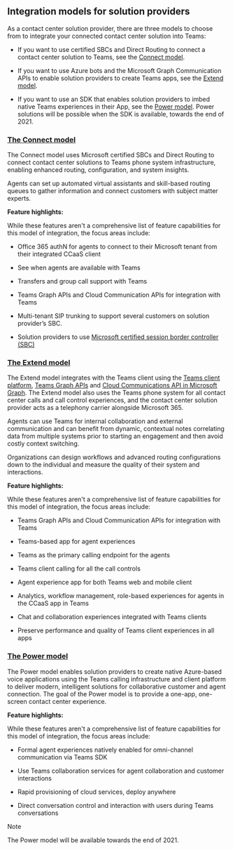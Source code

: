 ## Integration models for solution providers

<a name="steps"></a>

As a contact center solution provider, there are three models to choose from to integrate your connected contact center solution into Teams:

- If you want to use certified SBCs and Direct Routing to connect a contact center solution to Teams, see the [Connect model](?tabs=connect#steps).

- If you want to use Azure bots and the Microsoft Graph Communication APIs to enable solution providers to create Teams apps, see the [Extend model](?tabs=extend#steps).

- If you want to use an SDK that enables solution providers to imbed native Teams experiences in their App, see the [Power model](?tabs=power#steps). Power solutions will be possible when the SDK is available, towards the end of 2021.

### [**The Connect model**](#tab/connect)

The Connect model uses Microsoft certified SBCs and Direct Routing to connect contact center solutions to Teams phone system infrastructure, enabling enhanced routing, configuration, and system insights.

Agents can set up automated virtual assistants and skill-based routing queues to gather information and connect customers with subject matter experts.

**Feature highlights:**

While these features aren't a comprehensive list of feature capabilities for this model of integration, the focus areas include:

  - Office 365 authN for agents to connect to their Microsoft tenant from their integrated CCaaS client 

  - See when agents are available with Teams

  - Transfers and group call support with Teams 

  - Teams Graph APIs and Cloud Communication APIs for integration with Teams 

  - Multi-tenant SIP trunking to support several customers on solution provider’s SBC.  

  - Solution providers to use [<span class="underline">Microsoft certified session border controller (SBC)</span>](../direct-routing-border-controllers.md)


### [**The Extend model**](#tab/extend)

The Extend model integrates with the Teams client using the [Teams client platform](/microsoftteams/platform/overview), [Teams Graph APIs](/graph/api/resources/teams-api-overview?view=graph-rest-1.0) and [Cloud Communications API in Microsoft Graph](/graph/api/resources/communications-api-overview?view=graph-rest-1.0). The Extend model also uses the Teams phone system for all contact center calls and call control experiences, and the contact center solution provider acts as a telephony carrier alongside Microsoft 365.

Agents can use Teams for internal collaboration and external communication and can benefit from dynamic, contextual notes correlating data from multiple systems prior to starting an engagement and then avoid costly context switching.

Organizations can design workflows and advanced routing configurations down to the individual and measure the quality of their system and interactions.

**Feature highlights:**

While these features aren't a comprehensive list of feature capabilities for this model of integration, the focus areas include:

  - Teams Graph APIs and Cloud Communication APIs for integration with Teams 

  - Teams-based app for agent experiences 

  - Teams as the primary calling endpoint for the agents 

  - Teams client calling for all the call controls

  - Agent experience app for both Teams web and mobile client

  - Analytics, workflow management, role-based experiences for agents in the CCaaS app in Teams

  - Chat and collaboration experiences integrated with Teams clients 

  - Preserve performance and quality of Teams client experiences in all apps  

### [**The Power model**](#tab/power)

The Power model enables solution providers to create native Azure-based voice applications using the Teams calling infrastructure and client platform to deliver modern, intelligent solutions for collaborative customer and agent connection. The goal of the Power model is to provide a one-app, one-screen contact center experience.

**Feature highlights:**

While these features aren't a comprehensive list of feature capabilities for this model of integration, the focus areas include:

  - Formal agent experiences natively enabled for omni-channel communication via Teams SDK 

  - Use Teams collaboration services for agent collaboration and customer interactions  

  - Rapid provisioning of cloud services, deploy anywhere 

  - Direct conversation control and interaction with users during Teams conversations 

>[!NOTE]
> The Power model will be available towards the end of 2021.

